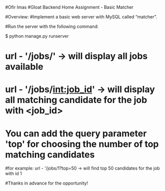 #Ofir Imas
#Gloat Backend Home Assignment - Basic Matcher

#Overview:
#Implement a basic web server with MySQL called “matcher”.

#Run the server with the following command:

$ python manage.py runserver

# url - '/jobs/' -> will display all jobs available

# url - '/jobs/<int:job_id>' -> will display all matching candidate for the job with <job_id>

# You can add the query parameter 'top' for choosing the number of top matching candidates

#for example: url - '/jobs/1?top=50 -> will find top 50 candidates for the job with id 1

#Thanks in advance for the opportunity!
